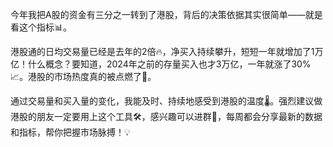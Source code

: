 今年我把A股的资金有三分之一转到了港股，背后的决策依据其实很简单——就是看这个指标📊。

港股通的日均交易量已经是去年的2倍🔥，净买入持续攀升，短短一年就增加了1万亿！什么概念？要知道，2024年之前的存量买入也才3万亿，一年就涨了30%📈。港股的市场热度真的被点燃了🚀。

通过交易量和买入量的变化，我能及时、持续地感受到港股的温度🌡️。强烈建议做港股的朋友一定要用上这个工具🛠️，感兴趣可以进群💬，每周都会分享最新的数据和指标，帮你把握市场脉搏！💡
